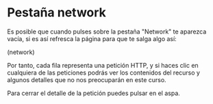 # Pestaña network

Es posible que cuando pulses sobre la pestaña "Network" te aparezca vacía, si es así refresca la página para que te salga algo así:

(network)

Por tanto, cada fila representa una petición HTTP, y si haces clic en cualquiera de las peticiones podrás ver los contenidos del recurso y algunos detalles que no nos preocuparán en este curso.

Para cerrar el detalle de la petición puedes pulsar en el aspa.




